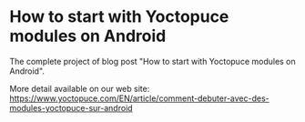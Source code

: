 # How to start with Yoctopuce modules on Android

The complete project of blog post "How to start with Yoctopuce modules on Android".

More detail available on our web site: https://www.yoctopuce.com/EN/article/comment-debuter-avec-des-modules-yoctopuce-sur-android
